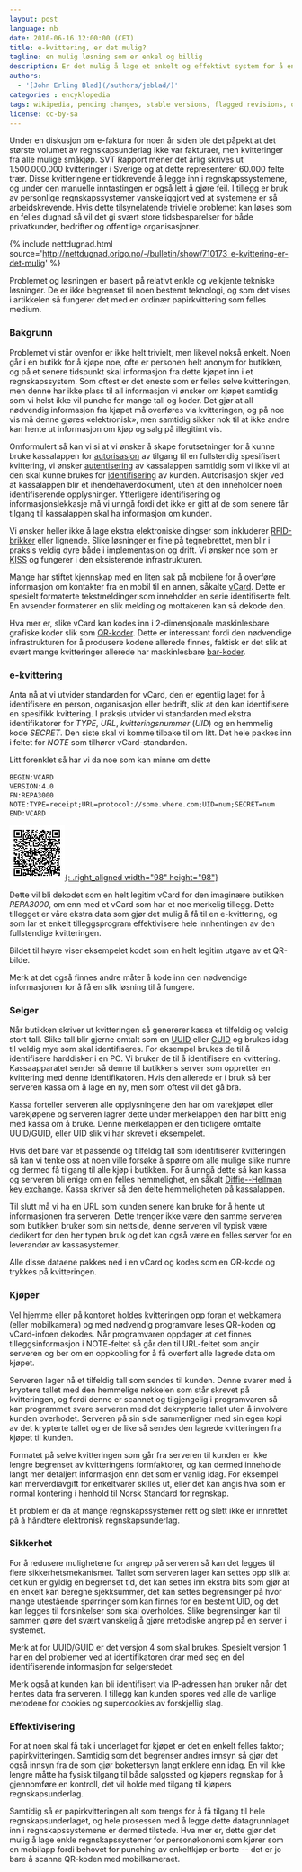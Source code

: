 ```yaml
---
layout: post
language: nb
date: 2010-06-16 12:00:00 (CET)
title: e-kvittering, er det mulig?
tagline: en mulig løsning som er enkel og billig
description: Er det mulig å lage et enkelt og effektivt system for å endre dagens enkle papirkvitteringer til et effektivt leveringssystem for digitale bilag?
authors:
  - '[John Erling Blad](/authors/jeblad/)'
categories : encyklopedia
tags: wikipedia, pending changes, stable versions, flagged revisions, quality, patrolling, reviewer
license: cc-by-sa
---
```


Under en diskusjon om e-faktura for noen år siden ble det påpekt at det største volumet av regnskapsunderlag ikke var fakturaer, men kvitteringer fra alle mulige småkjøp. SVT Rapport mener det årlig skrives ut 1.500.000.000 kvitteringer i Sverige og at dette representerer 60.000 felte trær. Disse kvitteringene er tidkrevende å legge inn i regnskapssystemene, og under den manuelle inntastingen er også lett å gjøre feil. I tillegg er bruk av personlige regnskapssystemer vanskeliggjort ved at systemene er så arbeidskrevende. Hvis dette tilsynelatende trivielle problemet kan løses som en felles dugnad så vil det gi svært store tidsbesparelser for både privatkunder, bedrifter og offentlige organisasjoner.

<!--more-->

{% include nettdugnad.html source='http://nettdugnad.origo.no/-/bulletin/show/710173_e-kvittering-er-det-mulig' %}

Problemet og løsningen er basert på relativt enkle og velkjente tekniske løsninger. De er ikke begrenset til noen bestemt teknologi, og som det vises i artikkelen så fungerer det med en ordinær papirkvittering som felles medium.

### Bakgrunn

Problemet vi står ovenfor er ikke helt trivielt, men likevel nokså enkelt. Noen går i en butikk for å kjøpe noe, ofte er personen helt anonym for butikken, og på et senere tidspunkt skal informasjon fra dette kjøpet inn i et regnskapssystem. Som oftest er det eneste som er felles selve kvitteringen, men denne har ikke plass til all informasjon vi ønsker om kjøpet samtidig som vi helst ikke vil punche for mange tall og koder. Det gjør at all nødvendig informasjon fra kjøpet må overføres via kvitteringen, og på noe vis må denne gjøres «elektronisk», men samtidig sikker nok til at ikke andre kan hente ut informasjon om kjøp og salg på illegitimt vis.

Omformulert så kan vi si at vi ønsker å skape forutsetninger for å kunne bruke kassalappen for [autorisasjon](http://en.wikipedia.org/wiki/Authorization) av tilgang til en fullstendig spesifisert kvittering, vi ønsker [autentisering](http://en.wikipedia.org/wiki/Authentication) av kassalappen samtidig som vi ikke vil at den skal kunne brukes for [identifisering](http://en.wikipedia.org/wiki/Identification_%28information%29) av kunden. Autorisasjon skjer ved at kassalappen blir et ihendehaverdokument, uten at den inneholder noen identifiserende opplysninger. Ytterligere identifisering og informasjonslekkasje må vi unngå fordi det ikke er gitt at de som senere får tilgang til kassalappen skal ha informasjon om kunden.

Vi ønsker heller ikke å lage ekstra elektroniske dingser som inkluderer [RFID-brikker](http://en.wikipedia.org/wiki/Radio-frequency_identification) eller lignende. Slike løsninger er fine på tegnebrettet, men blir i praksis veldig dyre både i implementasjon og drift. Vi ønsker noe som er [KISS](http://en.wikipedia.org/wiki/KISS_principle) og fungerer i den eksisterende infrastrukturen.

Mange har stiftet kjennskap med en liten sak på mobilene for å overføre informasjon om kontakter fra en mobil til en annen, såkalte [vCard](http://en.wikipedia.org/wiki/VCard). Dette er spesielt formaterte tekstmeldinger som inneholder en serie identifiserte felt. En avsender formaterer en slik melding og mottakeren kan så dekode den.

Hva mer er, slike vCard kan kodes inn i 2-dimensjonale maskinlesbare grafiske koder slik som [QR-koder](http://en.wikipedia.org/wiki/QR_code). Dette er interessant fordi den nødvendige infrastrukturen for å produsere kodene allerede finnes, faktisk er det slik at svært mange kvitteringer allerede har maskinlesbare [bar-koder](http://en.wikipedia.org/wiki/Barcode).

### e-kvittering

Anta nå at vi utvider standarden for vCard, den er egentlig laget for å identifisere en person, organisasjon eller bedrift, slik at den kan identifisere en spesifikk kvittering. I praksis utvider vi standarden med ekstra identifikatorer for *TYPE*, *URL*, *kvitteringsnummer* (*UID*) og en hemmelig kode *SECRET*. Den siste skal vi komme tilbake til om litt. Det hele pakkes inn i feltet for *NOTE* som tilhører vCard-standarden.

Litt forenklet så har vi da noe som kan minne om dette

```
BEGIN:VCARD
VERSION:4.0
FN:REPA3000
NOTE:TYPE=receipt;URL=protocol://some.where.com;UID=num;SECRET=num
END:VCARD
```

[![En QR-kode for maskinlesing; Denne lenker ut til et eksternt nettsted, som angitt i eksempelet.](/assets/images/receipt/receipt-qr-code_98x450.png "Lenke til kvitteringen i form av en QR-kode"){: .right_aligned width="98" height="98"}](/assets/images/receipt/receipt-qr-code_1024x1024.png)

Dette vil bli dekodet som en helt legitim vCard for den imaginære butikken *REPA3000*, om enn med et vCard som har et noe merkelig tillegg. Dette tillegget er våre ekstra data som gjør det mulig å få til en e-kvittering, og som lar et enkelt tilleggsprogram effektivisere hele innhentingen av den fullstendige kvitteringen.

Bildet til høyre viser eksempelet kodet som en helt legitim utgave av et QR-bilde.

Merk at det også finnes andre måter å kode inn den nødvendige informasjonen for å få en slik løsning til å fungere.

### Selger

Når butikken skriver ut kvitteringen så genererer kassa et tilfeldig og veldig stort tall. Slike tall blir gjerne omtalt som en [UUID](http://en.wikipedia.org/wiki/Universally_unique_identifier) eller [GUID](http://en.wikipedia.org/wiki/Globally_unique_identifier) og brukes idag til veldig mye som skal identifiseres. For eksempel brukes de til å identifisere harddisker i en PC. Vi bruker de til å identifisere en kvittering. Kassaapparatet sender så denne til butikkens server som oppretter en kvittering med denne identifikatoren. Hvis den allerede er i bruk så ber serveren kassa om å lage en ny, men som oftest vil det gå bra.

Kassa forteller serveren alle opplysningene den har om varekjøpet eller varekjøpene og serveren lagrer dette under merkelappen den har blitt enig med kassa om å bruke. Denne merkelappen er den tidligere omtalte UUID/GUID, eller UID slik vi har skrevet i eksempelet.

Hvis det bare var et passende og tilfeldig tall som identifiserer kvitteringen så kan vi tenke oss at noen ville forsøke å spørre om alle mulige slike numre og dermed få tilgang til alle kjøp i butikken. For å unngå dette så kan kassa og serveren bli enige om en felles hemmelighet, en såkalt [Diffie--Hellman key exchange](http://en.wikipedia.org/wiki/Diffie%E2%80%93Hellman_key_exchange). Kassa skriver så den delte hemmeligheten på kassalappen.

Til slutt må vi ha en URL som kunden senere kan bruke for å hente ut informasjonen fra serveren. Dette trenger ikke være den samme serveren som butikken bruker som sin nettside, denne serveren vil typisk være dedikert for den her typen bruk og det kan også være en felles server for en leverandør av kassasystemer.

Alle disse dataene pakkes ned i en vCard og kodes som en QR-kode og trykkes på kvitteringen.

### Kjøper

Vel hjemme eller på kontoret holdes kvitteringen opp foran et webkamera (eller mobilkamera) og med nødvendig programvare leses QR-koden og vCard-infoen dekodes. Når programvaren oppdager at det finnes tilleggsinformasjon i NOTE-feltet så går den til URL-feltet som angir serveren og ber om en oppkobling for å få overført alle lagrede data om kjøpet.

Serveren lager nå et tilfeldig tall som sendes til kunden. Denne svarer med å kryptere tallet med den hemmelige nøkkelen som står skrevet på kvitteringen, og fordi denne er scannet og tilgjengelig i programvaren så kan programmet svare serveren med det dekrypterte tallet uten å involvere kunden overhodet. Serveren på sin side sammenligner med sin egen kopi av det krypterte tallet og er de like så sendes den lagrede kvitteringen fra kjøpet til kunden.

Formatet på selve kvitteringen som går fra serveren til kunden er ikke lengre begrenset av kvitteringens formfaktorer, og kan dermed inneholde langt mer detaljert informasjon enn det som er vanlig idag. For eksempel kan merverdiavgift for enkeltvarer skilles ut, eller det kan angis hva som er normal kontering i henhold til Norsk Standard for regnskap.

Et problem er da at mange regnskapssystemer rett og slett ikke er innrettet på å håndtere elektronisk regnskapsunderlag.

### Sikkerhet

For å redusere mulighetene for angrep på serveren så kan det legges til flere sikkerhetsmekanismer. Tallet som serveren lager kan settes opp slik at det kun er gyldig en begrenset tid, det kan settes inn ekstra bits som gjør at en enkelt kan beregne sjekksummer, det kan settes begrensinger på hvor mange utestående spørringer som kan finnes for en bestemt UID, og det kan legges til forsinkelser som skal overholdes. Slike begrensinger kan til sammen gjøre det svært vanskelig å gjøre metodiske angrep på en server i systemet.

Merk at for UUID/GUID er det versjon 4 som skal brukes. Spesielt versjon 1 har en del problemer ved at identifikatoren drar med seg en del identifiserende informasjon for selgerstedet.

Merk også at kunden kan bli identifisert via IP-adressen han bruker når det hentes data fra serveren. I tillegg kan kunden spores ved alle de vanlige metodene for cookies og supercookies av forskjellig slag.

### Effektivisering

For at noen skal få tak i underlaget for kjøpet er det en enkelt felles faktor; papirkvitteringen. Samtidig som det begrenser andres innsyn så gjør det også innsyn fra de som gjør bokettersyn langt enklere enn idag. En vil ikke lengre måtte ha fysisk tilgang til både salgssted og kjøpers regnskap for å gjennomføre en kontroll, det vil holde med tilgang til kjøpers regnskapsunderlag.

Samtidig så er papirkvitteringen alt som trengs for å få tilgang til hele regnskapsunderlaget, og hele prosessen med å legge dette datagrunnlaget inn i regnskapssystemene er dermed tilstede. Hva mer er, dette gjør det mulig å lage enkle regnskapssystemer for personøkonomi som kjører som en mobilapp fordi behovet for punching av enkeltkjøp er borte -- det er jo bare å scanne QR-koden med mobilkameraet.
